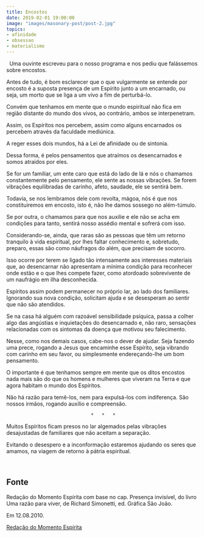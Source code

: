 ```yaml
---
title: Encostos
date: 2019-02-01 19:00:00
image: "images/masonary-post/post-2.jpg"
topics: 
- afinidade
- obsessao
- materialismo
---
```

 
Uma ouvinte escreveu para o nosso programa e nos pediu que falássemos sobre
encostos.

Antes de tudo, é bom esclarecer que o que vulgarmente se entende por encosto é
a suposta presença de um Espírito junto a um encarnado, ou seja, um morto que
se liga a um vivo a fim de perturbá-lo.

Convém que tenhamos em mente que o mundo espiritual não fica em região distante
do mundo dos vivos, ao contrário, ambos se interpenetram.

Assim, os Espíritos nos percebem, assim como alguns encarnados os percebem
através da faculdade mediúnica.

A reger esses dois mundos, há a Lei de afinidade ou de sintonia.

Dessa forma, é pelos pensamentos que atraímos os desencarnados e somos atraídos
por eles.

Se for um familiar, um ente caro que está do lado de lá e nós o chamamos
constantemente pelo pensamento, ele sente as nossas vibrações. Se forem
vibrações equilibradas de carinho, afeto, saudade, ele se sentirá bem.

Todavia, se nos lembramos dele com revolta, mágoa, nós é que nos constituiremos
em encosto, isto é, não lhe damos sossego no além-túmulo.

Se por outra, o chamamos para que nos auxilie e ele não se acha em condições
para tanto, sentirá nosso assédio mental e sofrerá com isso.

Considerando-se, ainda, que raras são as pessoas que têm um retorno tranquilo à
vida espiritual, por lhes faltar conhecimento e, sobretudo, preparo, essas são
como náufragos do além, que precisam de socorro.

Isso ocorre por terem se ligado tão intensamente aos interesses materiais que,
ao desencarnar não apresentam a mínima condição para reconhecer onde estão e o
que lhes compete fazer, como atordoado sobrevivente de um naufrágio em ilha
desconhecida.

Espíritos assim podem permanecer no próprio lar, ao lado dos familiares.
Ignorando sua nova condição, solicitam ajuda e se desesperam ao sentir que não
são atendidos.

Se na casa há alguém com razoável sensibilidade psíquica, passa a colher algo
das angústias e inquietações do desencarnado e, não raro, sensações
relacionadas com os sintomas da doença que motivou seu falecimento.

Nesse, como nos demais casos, cabe-nos o dever de ajudar. Seja fazendo uma
prece, rogando a Jesus que encaminhe esse Espírito, seja vibrando com carinho
em seu favor, ou simplesmente endereçando-lhe um bom pensamento.

O importante é que tenhamos sempre em mente que os ditos encostos nada mais são
do que os homens e mulheres que viveram na Terra e que agora habitam o mundo
dos Espíritos.

Não há razão para temê-los, nem para expulsá-los com indiferença. São nossos
irmãos, rogando auxílio e compreensão.

                                   *   *   *

Muitos Espíritos ficam presos no lar algemados pelas vibrações desajustadas de
familiares que não aceitam a separação.

Evitando o desespero e a inconformação estaremos ajudando os seres que amamos,
na viagem de retorno à pátria espiritual.

 

## Fonte
Redação do Momento Espírita com base no cap. Presença invisível,
do livro Uma razão para viver, de Richard Simonetti,
ed. Gráfica São João.

Em 12.08.2010.

[Redação do Momento Espírita](http://momento.com.br/pt/ler_texto.php?id=2712)
